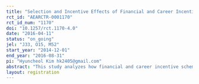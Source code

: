 ```yaml
---
title: "Selection and Incentive Effects of Financial and Career Incentives on Labor Productivity: Evidence from a Field Experiment in Malawi"
rct_id: "AEARCTR-0001170"
rct_id_num: "1170"
doi: "10.1257/rct.1170-4.0"
date: "2016-04-11"
status: "on_going"
jel: "J33, O15, M52"
start_year: "2014-12-01"
end_year: "2016-08-31"
pi: "Hyuncheol Kim hk2405@gmail.com"
abstract: "This study analyzes how financial and career incentive schemes affect labor productivity differently through worker selection and incentive channels. It is difficult to establish a causal relationship between work incentives and worker productivity because of the self-selection based on job seekers’ ability, expectation, personality, etc. We overcome this challenge through a two-stage randomized controlled trial in which our collaborating NGO recruits male enumerators for a population census of a rural district in Malawi. We make an important contribution to the literature by analyzing what types of workers internships attract (selection effect) and how they incentivize workers to improve their job performance (incentive effect)."
layout: registration
---
```


